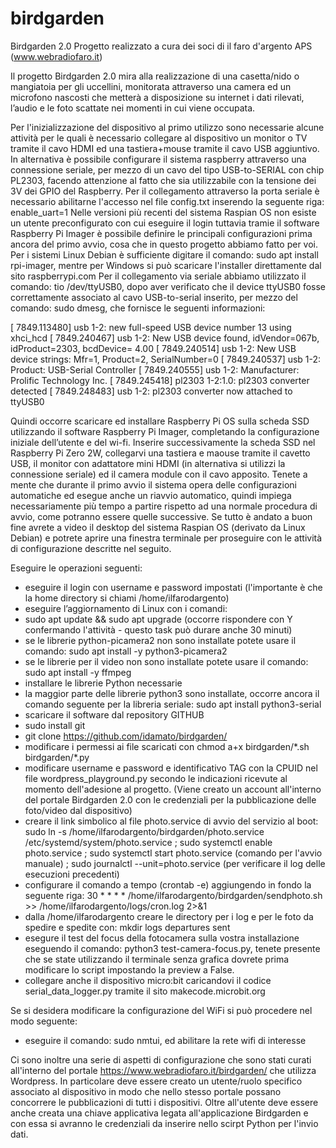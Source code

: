 # birdgarden
Birdgarden 2.0
Progetto realizzato a cura dei soci di il faro d'argento APS (www.webradiofaro.it)
 
Il progetto Birdgarden 2.0 mira alla realizzazione di una casetta/nido o mangiatoia per gli uccellini, monitorata attraverso una camera ed un microfono nascosti che metterà a disposizione su internet i dati rilevati, l’audio e le foto scattate nei momenti in cui viene occupata. 

Per l'inizializzazione del dispositivo al primo utilizzo sono necessarie alcune attività per le quali è necessario collegare al dispositivo un monitor o TV tramite il cavo HDMI ed una tastiera+mouse tramite il cavo USB aggiuntivo. In alternativa è possibile configurare il sistema raspberry attraverso una connessione seriale, per mezzo di un cavo del tipo USB-to-SERIAL con chip PL2303, facendo attenzione al fatto che sia utilizzabile con la tensione dei 3V dei GPIO del Raspberry.
Per il collegamento attraverso la porta seriale è necessario abilitarne l'accesso nel file config.txt inserendo la seguente riga: enable_uart=1
Nelle versioni più recenti del sistema Raspian OS non esiste un utente preconfigurato con cui eseguire il login tuttavia tramie il software Raspberry Pi Imager è possibile definire le principali configurazioni prima ancora del primo avvio, cosa che in questo progetto abbiamo fatto per voi. Per i sistemi Linux Debian è sufficiente digitare il comando: sudo apt install rpi-imager, mentre per Windows si può scaricare l'installer direttamente dal sito raspberrypi.com
Per il collegamento via seriale abbiamo utilizzato il comando: tio /dev/ttyUSB0, dopo aver verificato che il device ttyUSB0 fosse correttamente associato al cavo USB-to-serial inserito, per mezzo del comando: sudo dmesg, che fornisce le seguenti informazioni:

[ 7849.113480] usb 1-2: new full-speed USB device number 13 using xhci_hcd
[ 7849.240467] usb 1-2: New USB device found, idVendor=067b, idProduct=2303, bcdDevice= 4.00
[ 7849.240514] usb 1-2: New USB device strings: Mfr=1, Product=2, SerialNumber=0
[ 7849.240537] usb 1-2: Product: USB-Serial Controller
[ 7849.240555] usb 1-2: Manufacturer: Prolific Technology Inc.
[ 7849.245418] pl2303 1-2:1.0: pl2303 converter detected
[ 7849.248483] usb 1-2: pl2303 converter now attached to ttyUSB0

Quindi occorre scaricare ed installare Raspberry Pi OS sulla scheda SSD utilizzando il software Raspberry Pi Imager, completando la configurazione iniziale dell’utente e del wi-fi. Inserire successivamente la scheda SSD nel Raspberry Pi Zero 2W, collegarvi una tastiera e maouse tramite il cavetto USB, il monitor con adattatore mini HDMI (in alternativa si utilizzi la connessione seriale) ed il camera module con il cavo apposito. Tenete a mente che durante il primo avvio il sistema opera delle configurazioni automatiche ed esegue anche un riavvio automatico, quindi impiega necessariamente più tempo a partire rispetto ad una normale procedura di avvio, come potranno essere quelle successive. Se tutto è andato a buon fine avrete a video il desktop del sistema Raspian OS (derivato da Linux Debian) e potrete aprire una finestra terminale per proseguire con le attività di configurazione descritte nel seguito.

Eseguire le operazioni seguenti:

- eseguire il login con username e password impostati (l'importante è che la home directory si chiami /home/ilfarodargento)
- eseguire l’aggiornamento di Linux con i comandi:
- sudo apt update && sudo apt upgrade (occorre rispondere con Y confermando l'attività - questo task può durare anche 30 minuti)
- se le librerie python-picamera2 non sono installate potete usare il comando: sudo apt install -y python3-picamera2
- se le librerie per il video non sono installate potete usare il comando: sudo apt install -y ffmpeg
- installare le librerie Python necessarie
- la maggior parte delle librerie python3 sono installate, occorre ancora il comando seguente per la libreria seriale: sudo apt install python3-serial
- scaricare il software dal repository GITHUB
- sudo install git
- git clone https://github.com/idamato/birdgarden/
- modificare i permessi ai file scaricati con chmod a+x birdgarden/\*.sh birdgarden/\*.py
- modificare username e password e identificativo TAG con la CPUID nel file wordpress_playground.py secondo le indicazioni ricevute al momento dell'adesione al progetto. (Viene creato un account all'interno del portale Birdgarden 2.0 con le credenziali per la pubblicazione delle foto/video dal dispositivo)
- creare il link simbolico al file photo.service di avvio del servizio al boot:
  sudo ln -s /home/ilfarodargento/birdgarden/photo.service /etc/systemd/system/photo.service ; 
  sudo systemctl enable photo.service ; 
  sudo systemctl start photo.service (comando per l'avvio manuale) ;
  sudo journalctl --unit=photo.service (per verificare il log delle esecuzioni precedenti)
- configurare il comando a tempo (crontab -e) aggiungendo in fondo la seguente riga:
  30 * * * * /home/ilfarodargento/birdgarden/sendphoto.sh >> /home/ilfarodargento/logs/cron.log 2>&1
- dalla /home/ilfarodargento creare le directory per i log e per le foto da spedire e spedite con: mkdir logs departures sent
- esegure il test del focus della fotocamera sulla vostra installazione eseguendo il comando: python3 test-camera-focus.py, tenete presente che se state utilizzando il terminale senza grafica dovrete prima modificare lo script impostando la preview a False.
- collegare anche il dispositivo micro:bit caricandovi il codice serial_data_logger.py tramite il sito makecode.microbit.org

Se si desidera modificare la configurazione del WiFi si può procedere nel modo seguente:
- eseguire il comando: sudo nmtui, ed abilitare la rete wifi di interesse

Ci sono inoltre una serie di aspetti di configurazione che sono stati curati all'interno del portale https://www.webradiofaro.it/birdgarden/ che utilizza Wordpress.
In particolare deve essere creato un utente/ruolo specifico associato al dispositivo in modo che nello stesso portale possano concorrere le pubblicazioni di tutti i dispositivi.
Oltre all'utente deve essere anche creata una chiave applicativa legata all'applicazione Birdgarden e con essa si avranno le credenziali da inserire nello scirpt Python per l'invio dati.

           
